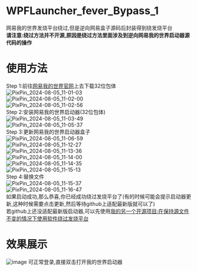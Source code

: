 # WPFLauncher_fever_Bypass_1
网易我的世界发烧平台绕过,但是逆向网易盒子源码后封装得到绕发烧平台<br />
**请注意:绕过方法并不开源,原因是绕过方法里面涉及到逆向网易我的世界启动器源代码的操作**
# 使用方法
Step 1:前往[网易我的世界官网](http://mc.163.com/)上去下载32位包体
![PixPin_2024-08-05_11-01-03](https://github.com/user-attachments/assets/513eb0b8-e6b3-430e-bfd5-f04ea80789ee)<br />
![PixPin_2024-08-05_11-02-00](https://github.com/user-attachments/assets/5ad49668-ae2a-4692-8fc7-471a8ff65f3f)<br />
![PixPin_2024-08-05_11-02-56](https://github.com/user-attachments/assets/4408f236-d421-4a01-b7a3-59ee060bbd7c)<br />
Step 2:安装网易我的世界启动器(32位包体)<br />
![PixPin_2024-08-05_11-03-49](https://github.com/user-attachments/assets/10fdb62b-c310-44ec-a697-2638df66c5de)<br />
![PixPin_2024-08-05_11-05-37](https://github.com/user-attachments/assets/0f14ca32-98a3-4809-85f9-2e2ec539520f)<br />
Step 3:更新网易我的世界启动器盒子<br />
![PixPin_2024-08-05_11-06-59](https://github.com/user-attachments/assets/873b22b3-d471-4153-b52d-c6b99329d364)<br />
![PixPin_2024-08-05_11-12-27](https://github.com/user-attachments/assets/acdef99d-9dd5-43da-82c1-23d213f99bc7)<br />
![PixPin_2024-08-05_11-13-36](https://github.com/user-attachments/assets/9364af33-729c-4b37-9873-b34e037f02ed)<br />
![PixPin_2024-08-05_11-14-00](https://github.com/user-attachments/assets/354164c4-ede6-4b0e-82b8-68a0be37c4a5)<br />
![PixPin_2024-08-05_11-14-35](https://github.com/user-attachments/assets/604b932e-5a40-49c1-8bc5-ce0f3c313a87)<br />
![PixPin_2024-08-05_11-15-13](https://github.com/user-attachments/assets/f868f512-4135-4c7f-86de-cb89dd363e4d)<br />
Step 4:替换文件<br />
![PixPin_2024-08-05_11-15-37](https://github.com/user-attachments/assets/e28954ae-1e32-4951-a64a-744999d87c66)<br />
![PixPin_2024-08-05_11-16-47](https://github.com/user-attachments/assets/5ce983b1-23c4-4bc8-bcab-32118194d862)<br />
如果启动成功,那么恭喜,你已经成功绕过发烧平台了(有的时候可能会提示启动器更新,这种时候需要点击更新,然后等待github上适配最新版就可以了)<br />
若github上还没适配最新版启动器,可以先使用[我的另一个开源项目:在保持源文件不变的情况下使用软件绕过发烧平台](https://github.com/daijunhaoMinecraft/WPFLauncher_fever_Bypass)<br />
# 效果展示
![image](https://github.com/user-attachments/assets/072ba2a3-7e64-41be-aad2-294679e8c390)
可正常登录,直接双击打开我的世界启动器
